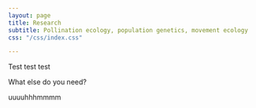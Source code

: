 ```yaml
---
layout: page
title: Research
subtitle: Pollination ecology, population genetics, movement ecology
css: "/css/index.css"

---
```


Test test test

What else do you need?

uuuuhhhmmmm

